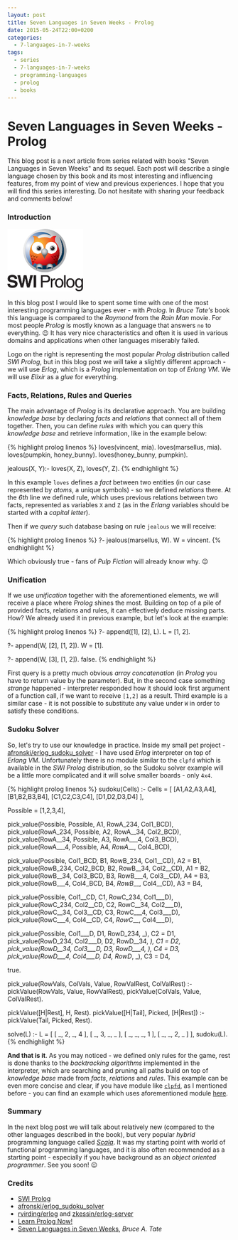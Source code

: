 ```yaml
---
layout: post
title: Seven Languages in Seven Weeks - Prolog
date: 2015-05-24T22:00+0200
categories:
  - 7-languages-in-7-weeks
tags:
  - series
  - 7-languages-in-7-weeks
  - programming-languages
  - prolog
  - books
---
```


# Seven Languages in Seven Weeks - Prolog

<quote class="disclaimer">This blog post is a next article from series related with books "Seven Languages in Seven Weeks" and its sequel. Each post will describe a single language chosen by this book and its most interesting and influencing features, from my point of view and previous experiences. I hope that you will find this series interesting. Do not hesitate with sharing your feedback and comments below!</quote>

### Introduction

<img class="right prolog-logo" alt="SWI Prolog Logo" src="/assets/SWIPrologLogo.png" />

In this blog post I would like to spent some time with one of the most interesting programming languages ever - with *Prolog*. In *Bruce Tate's* book this language is compared to the *Raymond* from the *Rain Man* movie. For most people *Prolog* is mostly known as a language that answers `no` to everything. :wink: It has very nice characteristics and often it is used in various domains and applications when other languages miserably failed.

Logo on the right is representing the most popular *Prolog* distribution called *SWI Prolog*, but in this blog post we will take a slightly different approach - we will use *Erlog*, which is a *Prolog* implementation on top of *Erlang VM*. We will use *Elixir* as a *glue* for everything.

### Facts, Relations, Rules and Queries

The main advantage of *Prolog* is its declarative approach. You are building *knowledge base* by declaring *facts* and *relations* that connect all of them together. Then, you can define *rules* with which you can query this *knowledge base* and retrieve information, like in the example below:

{% highlight prolog linenos %}
loves(vincent, mia). 
loves(marsellus, mia).
loves(pumpkin, honey_bunny).
loves(honey_bunny, pumpkin). 
    
jealous(X, Y):- loves(X, Z), loves(Y, Z).
{% endhighlight %}

In this example `loves` defines a *fact* between two entities (in our case represented by *atoms*, a unique symbols) - so we defined *relations* there. At the *6th* line we defined rule, which uses previous relations between two facts, represented as variables `X` and `Z` (as in the *Erlang* variables should be started with a *capital letter*).

Then if we *query* such database basing on rule `jealous` we will receive:

{% highlight prolog linenos %}
?-  jealous(marsellus, W).
W = vincent.
{% endhighlight %}

Which obviously true - fans of <i>*Pulp Fiction*</i> will already know why. :wink:

### Unification

If we use *unification* together with the aforementioned elements, we will receive a place where *Prolog* shines the most. Building on top of a pile of provided facts, relations and rules, it can effectively deduce missing parts. How? We already used it in previous example, but let's look at the example:

{% highlight prolog linenos %}
?- append([1], [2], L).
L = [1, 2].

?- append(W, [2], [1, 2]).
W = [1].

?- append(W, [3], [1, 2]).
false.
{% endhighlight %}

First query is a pretty much obvious *array concatenation* (in *Prolog* you have to return value by the parameter). But, in the second case something *strange* happened - interpreter responded how it should look first argument of a function call, if we want to receive `[1,2]` as a result. Third example is a similar case - it is not possible to substitute any value under `W` in order to satisfy these conditions.

### Sudoku Solver

So, let's try to use our knowledge in practice. Inside my small pet project - [afronski/erlog_sudoku_solver](https://github.com/afronski/erlog_sudoku_solver) - I have used *Erlog* interpreter on top of *Erlang VM*. Unfortunately there is no module similar to the `clpfd` which is available in the *SWI Prolog* distribution, so the Sudoku solver example will be a little more complicated and it will solve smaller boards - only `4x4`.

{% highlight prolog linenos %}
sudoku(Cells) :-
  Cells =
  [
      [A1,A2,A3,A4],
      [B1,B2,B3,B4],
      [C1,C2,C3,C4],
      [D1,D2,D3,D4]
  ],

  Possible = [1,2,3,4],

  pick_value(Possible, Possible, A1, RowA_234, Col1_BCD),
  pick_value(RowA_234, Possible, A2, RowA__34, Col2_BCD),
  pick_value(RowA__34, Possible, A3, RowA___4, Col3_BCD),
  pick_value(RowA___4, Possible, A4, _RowA___, Col4_BCD),

  pick_value(Possible, Col1_BCD, B1, RowB_234, Col1__CD), A2 \= B1,
  pick_value(RowB_234, Col2_BCD, B2, RowB__34, Col2__CD), A1 \= B2,
  pick_value(RowB__34, Col3_BCD, B3, RowB___4, Col3__CD), A4 \= B3,
  pick_value(RowB___4, Col4_BCD, B4, _RowB___, Col4__CD), A3 \= B4,

  pick_value(Possible, Col1__CD, C1, RowC_234, Col1___D),
  pick_value(RowC_234, Col2__CD, C2, RowC__34, Col2___D),
  pick_value(RowC__34, Col3__CD, C3, RowC___4, Col3___D),
  pick_value(RowC___4, Col4__CD, C4, _RowC___, Col4___D),

  pick_value(Possible, Col1___D, D1, RowD_234, _), C2 \= D1,
  pick_value(RowD_234, Col2___D, D2, RowD__34, _), C1 \= D2,
  pick_value(RowD__34, Col3___D, D3, RowD___4, _), C4 \= D3,
  pick_value(RowD___4, Col4___D, D4, _RowD___, _), C3 \= D4,

  true.

pick_value(RowVals, ColVals, Value, RowValRest, ColValRest) :-
   pickValue(RowVals, Value, RowValRest),
   pickValue(ColVals, Value, ColValRest).

pickValue([H|Rest], H, Rest).
pickValue([H|Tail], Picked, [H|Rest]) :- pickValue(Tail, Picked, Rest).

solve(L) :-
    L = [ [  _, 2, _, 4  ], [  _, 3, _, _  ], [  _, _, _, 1  ], [  _, _, 2, _  ] ],
    sudoku(L).
{% endhighlight %}

**And that is it**. As you may noticed - we defined only rules for the game, rest is done thanks to the *backtracking algorithms* implemented in the interpreter, which are searching and pruning all paths build on top of *knowledge base* made from *facts*, *relations* and *rules*. This example can be even more concise and clear, if you have module like [`clpfd`](http://www.swi-prolog.org/man/clpfd.html), as I mentioned before - you can find an example which uses aforementioned module [here](https://github.com/afronski/playground-other/blob/master/prolog/sudoku-resolver/sudoku-resolver.pro).

### Summary

In the next blog post we will talk about relatively new (compared to the other languages described in the book), but very popular *hybrid* programming language called *[Scala](http://www.scala-lang.org)*. It was my starting point with world of functional programming languages, and it is also often recommended as a starting point - especially if you have background as an *object oriented programmer*. See you soon! :wink:

### Credits

- [SWI Prolog](http://www.swi-prolog.org/)
- [afronski/erlog_sudoku_solver](https://github.com/afronski/erlog_sudoku_solver)
- [rvirding/erlog](https://github.com/rvirding/erlog) and [zkessin/erlog-server](https://github.com/zkessin/erlog-server)
- [Learn Prolog Now!](http://www.learnprolognow.org)
- [Seven Languages in Seven Weeks](https://pragprog.com/book/btlang/seven-languages-in-seven-weeks), *Bruce A. Tate*
